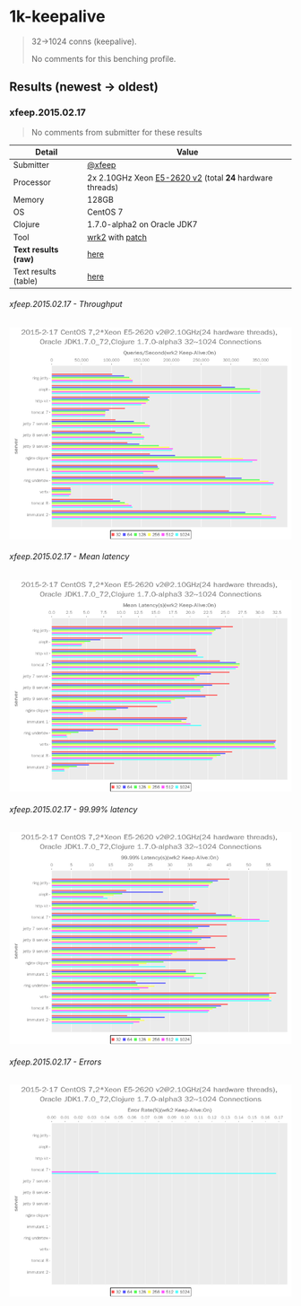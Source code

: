 # 1k-keepalive

> 32→1024 conns (keepalive).
>
> No comments for this benching profile.

## Results (newest → oldest)

### xfeep.2015.02.17

> No comments from submitter for these results

Detail                  | Value
----------------------- | -----
Submitter               | [@xfeep][]
Processor               | 2x 2.10GHz Xeon [E5-2620 v2][] (total **24** hardware threads)
Memory                  | 128GB
OS                      | CentOS 7
Clojure                 | 1.7.0-alpha2 on Oracle JDK7
Tool                    | [wrk2][] with [patch][]
**Text results (raw)**  | [here](20150217-16-34)
Text results (table)    | [here](20150217-16-34-table.txt)

###### xfeep.2015.02.17 - Throughput
![Throughput chart](20150217-16-34-qps.png)

###### xfeep.2015.02.17 - Mean latency
![Mean latency chart](20150217-16-34-mlat.png)

###### xfeep.2015.02.17 - 99.99% latency
![99.99% latency chart](20150217-16-34-n4lat.png)

###### xfeep.2015.02.17 - Errors
![Errors chart](20150217-16-34-errs.png)

[@xfeep]: https://github.com/xfeep
[wrk2]: https://github.com/giltene/wrk2
[patch]: https://github.com/wg/wrk/issues/118#issuecomment-72155351
[E5-2620 v2]: http://ark.intel.com/products/75789/Intel-Xeon-Processor-E5-2620-v2-15M-Cache-2_10-GHz